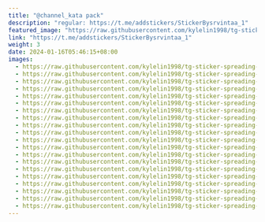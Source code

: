 ```yaml
---
title: "@channel_kata pack"
description: "regular: https://t.me/addstickers/StickerBysrvintaa_1"
featured_image: "https://raw.githubusercontent.com/kylelin1998/tg-sticker-spreading-worldwide-images/main/img/d748fb2d-6fbb-493d-9b79-509b2124cb97.jpg"
link: "https://t.me/addstickers/StickerBysrvintaa_1"
weight: 3
date: 2024-01-16T05:46:15+08:00
images:
  - https://raw.githubusercontent.com/kylelin1998/tg-sticker-spreading-worldwide-images/main/img/d748fb2d-6fbb-493d-9b79-509b2124cb97.jpg
  - https://raw.githubusercontent.com/kylelin1998/tg-sticker-spreading-worldwide-images/main/img/0d1637bf-e3fc-4ce0-a03e-729878677cbc.jpg
  - https://raw.githubusercontent.com/kylelin1998/tg-sticker-spreading-worldwide-images/main/img/a3424c9f-427c-4be2-b4b8-d28f3a4df2c6.jpg
  - https://raw.githubusercontent.com/kylelin1998/tg-sticker-spreading-worldwide-images/main/img/aff9b723-57aa-4381-a5b2-a5a7320323c3.jpg
  - https://raw.githubusercontent.com/kylelin1998/tg-sticker-spreading-worldwide-images/main/img/86235577-4f27-46d1-b956-3925371a3a04.jpg
  - https://raw.githubusercontent.com/kylelin1998/tg-sticker-spreading-worldwide-images/main/img/28c9ccf2-4340-4e5f-91d0-b226c0138a79.jpg
  - https://raw.githubusercontent.com/kylelin1998/tg-sticker-spreading-worldwide-images/main/img/8e9deb3a-da86-46b4-abef-d35f0f863fc9.jpg
  - https://raw.githubusercontent.com/kylelin1998/tg-sticker-spreading-worldwide-images/main/img/ec446679-4613-43a5-9eaa-27e053ce3bc7.jpg
  - https://raw.githubusercontent.com/kylelin1998/tg-sticker-spreading-worldwide-images/main/img/db1094fa-c348-45e1-bb1b-2d689124f2b0.jpg
  - https://raw.githubusercontent.com/kylelin1998/tg-sticker-spreading-worldwide-images/main/img/008c16ab-72b9-448b-a8cc-20e08c27bf7f.jpg
  - https://raw.githubusercontent.com/kylelin1998/tg-sticker-spreading-worldwide-images/main/img/5c27be4c-c157-4b91-9103-b70e92cecac3.jpg
  - https://raw.githubusercontent.com/kylelin1998/tg-sticker-spreading-worldwide-images/main/img/6550ea39-935d-4e2c-a36c-fe108765e033.jpg
  - https://raw.githubusercontent.com/kylelin1998/tg-sticker-spreading-worldwide-images/main/img/35f986e2-2c84-4cf3-a51b-038755f4b9c7.jpg
  - https://raw.githubusercontent.com/kylelin1998/tg-sticker-spreading-worldwide-images/main/img/02421346-7198-4aa7-aae3-95f864e0dfce.jpg
  - https://raw.githubusercontent.com/kylelin1998/tg-sticker-spreading-worldwide-images/main/img/caec580f-8dfd-47c0-8509-1625f90705bc.jpg
  - https://raw.githubusercontent.com/kylelin1998/tg-sticker-spreading-worldwide-images/main/img/6533fcab-4d64-4ce0-a1fc-a52911d25996.jpg
  - https://raw.githubusercontent.com/kylelin1998/tg-sticker-spreading-worldwide-images/main/img/80ea27e4-e894-41ef-9e90-1a801ec5ff80.jpg
  - https://raw.githubusercontent.com/kylelin1998/tg-sticker-spreading-worldwide-images/main/img/1c56a90b-bab8-47dc-a7af-31c2d4de211b.jpg
  - https://raw.githubusercontent.com/kylelin1998/tg-sticker-spreading-worldwide-images/main/img/905a976a-f96d-47e7-a3d7-15b708b01787.jpg
  - https://raw.githubusercontent.com/kylelin1998/tg-sticker-spreading-worldwide-images/main/img/dcab94a0-008e-4f7e-83d8-1e34a8ba7a9d.jpg
---
```

